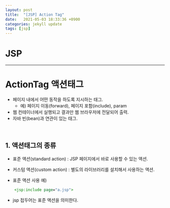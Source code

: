 ```yaml
---
layout: post
title:  "[JSP] Action Tag"
date:   2021-05-03 18:33:36 +0900
categories: jekyll update
tags: [jsp]
---
```

# JSP
---

# ActionTag 액션태그
- 페이지 내에서 어떤 동작을 하도록 지시하는 태그.
	* 예) 페이지 이동(forward), 페이지 포함(include), param
- 웹 컨테이너에서 실행되고 결과만 웹 브라우저에 전달되어 출력.
- 자바 빈(bean)과 연관이 있는 태그.
  
<br>

## 1. 액션태그의 종류
- 표준 액션(standard action) : JSP 페이지에서 바로 사용할 수 있는 액션. 
- 커스텀 액션(custom action) : 별도의 라이브러리를 설치해서 사용하는 액션.
  
  
- 표준 액션 사용 예)

```jsp
    <jsp:include page="a.jsp">
```
* jsp 접두어는 표준 액션을 의미한다.